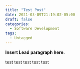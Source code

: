 ```yaml
---
title: "Test Post"
date: 2021-03-09T21:19:02-05:00
draft: false
categories:
  - Software Development
tags:
  - Untagged
---
```


**Insert Lead paragraph here.**

test test test
test test

